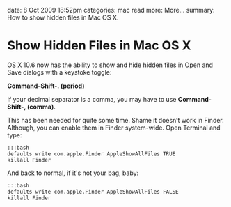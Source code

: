 date: 8 Oct 2009 18:52pm
categories: mac
read more: More&#8230;
summary: How to show hidden files in Mac OS X.

# Show Hidden Files in Mac OS X

OS X 10.6 now has the ability to show and hide hidden files in Open and Save dialogs with a keystoke toggle:

**Command-Shift-. (period)**

If your decimal separator is a comma, you may have to use **Command-Shift-, (comma)**.

This has been needed for quite some time. Shame it doesn&#8217;t work in Finder.  Although, you can enable them in Finder system-wide.  Open Terminal and type:

    :::bash
    defaults write com.apple.Finder AppleShowAllFiles TRUE
	killall Finder

And back to normal, if it's not your bag, baby:

	:::bash
	defaults write com.apple.Finder AppleShowAllFiles FALSE
	killall Finder
